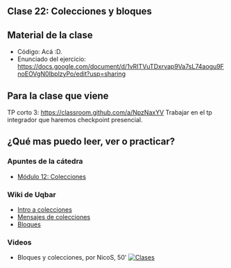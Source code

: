 ## Clase 22: Colecciones y bloques

## Material de la clase

- Código: Acá :D.
- Enunciado del ejercicio: https://docs.google.com/document/d/1vRITVuTDxrvap9Va7sL74aogu9FnoEOVgN0IbplzyPo/edit?usp=sharing

## Para la clase que viene

TP corto 3: https://classroom.github.com/a/NpzNaxYV
Trabajar en el tp integrador que haremos checkpoint presencial.

## ¿Qué mas puedo leer, ver o practicar?

### Apuntes de la cátedra
- [Módulo 12: Colecciones](https://docs.google.com/document/d/1MLbx1Fxt7I_uVg6Yv9hYfIu2IIbUQqqICbOM3s969D8/edit)

### Wiki de Uqbar

- [Intro a colecciones](https://wiki.uqbar.org/wiki/articles/intro-a-colecciones.html)
- [Mensajes de colecciones](https://wiki.uqbar.org/wiki/articles/mensajes-de-colecciones.html)
- [Bloques](https://wiki.uqbar.org/wiki/articles/bloques.html)


### Videos

- Bloques y colecciones, por NicoS, 50'
[![Clases](https://img.youtube.com/vi/4MkPl8helxg/0.jpg)](https://youtu.be/4MkPl8helxg "Bloques y colecciones")
